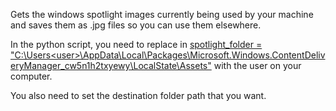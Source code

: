 Gets the windows spotlight images currently being used by your machine and saves them as .jpg files so you can use them elsewhere.

In the python script, you need to replace <user> in <u>spotlight_folder = "C:\Users\<user>\AppData\Local\Packages\Microsoft.Windows.ContentDeliveryManager_cw5n1h2txyewy\LocalState\Assets"</u> with the user on your computer.

You also need to set the destination folder path that you want.
